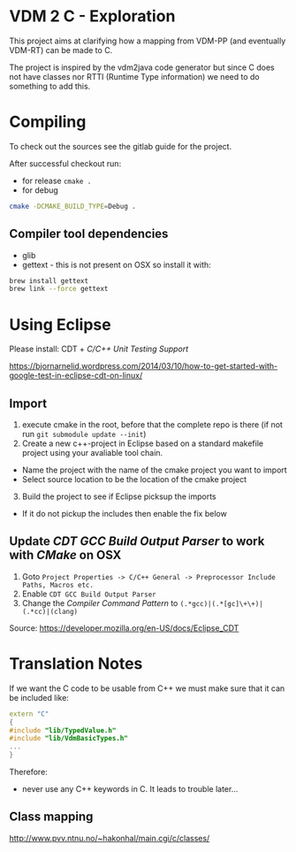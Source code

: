 # VDM 2 C - Exploration 

This project aims at clarifying how a mapping from VDM-PP (and eventually VDM-RT) can be made to C. 

The project is inspired by the vdm2java code generator but since C does not have classes nor RTTI (Runtime Type information) we need to do something to add this.

# Compiling

To check out the sources see the gitlab guide for the project.

After successful checkout run:

* for release `cmake .`
* for debug 

```bash
cmake -DCMAKE_BUILD_TYPE=Debug .
```

## Compiler tool dependencies
* glib
 * gettext - this is not present on OSX so install it with:
 
```bash
brew install gettext
brew link --force gettext
```

# Using Eclipse

Please install: CDT + *C/C++ Unit Testing Support*


https://bjornarnelid.wordpress.com/2014/03/10/how-to-get-started-with-google-test-in-eclipse-cdt-on-linux/

## Import

1. execute cmake in the root, before that the complete repo is there (if not run `git submodule update --init`)
2. Create a new c++-project in Eclipse based on a standard makefile project using your avaliable tool chain.
 * Name the project with the name of the cmake project you want to import
 * Select source location to be the location of the cmake project
3. Build the project to see if Eclipse picksup the imports
 * If it do not pickup the includes then enable the fix below

## Update *CDT GCC Build Output Parser* to work with *CMake* on OSX

1. Goto `Project Properties -> C/C++ General -> Preprocessor Include Paths, Macros etc.`
2. Enable `CDT GCC Build Output Parser`
3. Change the *Compiler Command Pattern* to `(.*gcc)|(.*[gc]\+\+)|(.*cc)|(clang)`

Source: https://developer.mozilla.org/en-US/docs/Eclipse_CDT

# Translation Notes

If we want the C code to be usable from C++ we must make sure that it can be included like:

```c++
extern "C"
{
#include "lib/TypedValue.h"
#include "lib/VdmBasicTypes.h"
...
}
```

Therefore:
* never use any C++ keywords in C. It leads to trouble later...

## Class mapping

http://www.pvv.ntnu.no/~hakonhal/main.cgi/c/classes/


